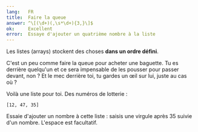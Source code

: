 ```yaml
---
lang:   FR
title:  Faire la queue
answer: ^\[(\d+)(,\s*\d+){3,}\]$
ok:     Excellent
error:  Essaye d'ajouter un quatrième nombre à la liste
---
```


Les listes (arrays) stockent des choses __dans un ordre défini__.

C'est un peu comme faire la queue pour acheter une baguette. Tu es
derrière quelqu'un et ce sera impensable de les pousser pour passer
devant, non ? Et le mec derrière toi, tu gardes un œil sur lui, juste au
cas où ?

Voilà une liste pour toi. Des numéros de lotterie :

    [12, 47, 35]

Essaie d'ajouter un nombre à cette liste : saisis une virgule après 35
suivie d'un nombre. L'espace est facultatif.
